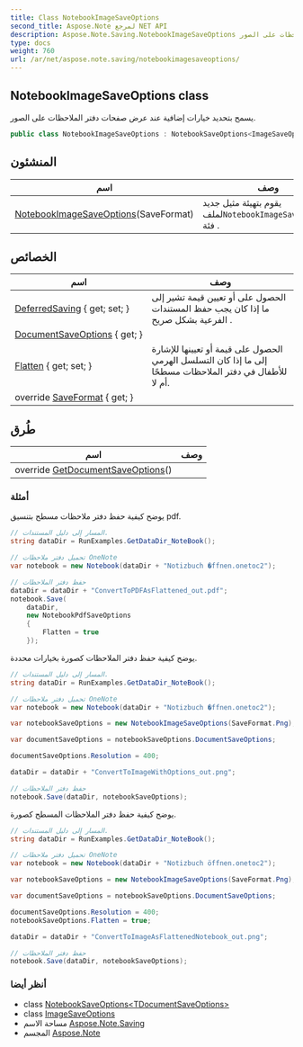 ```yaml
---
title: Class NotebookImageSaveOptions
second_title: Aspose.Note لمرجع NET API
description: Aspose.Note.Saving.NotebookImageSaveOptions فصل. يسمح بتحديد خيارات إضافية عند عرض صفحات دفتر الملاحظات على الصور.
type: docs
weight: 760
url: /ar/net/aspose.note.saving/notebookimagesaveoptions/
---
```

## NotebookImageSaveOptions class

يسمح بتحديد خيارات إضافية عند عرض صفحات دفتر الملاحظات على الصور.

```csharp
public class NotebookImageSaveOptions : NotebookSaveOptions<ImageSaveOptions>
```

## المنشئون

| اسم | وصف |
| --- | --- |
| [NotebookImageSaveOptions](notebookimagesaveoptions/)(SaveFormat) | يقوم بتهيئة مثيل جديد لملف`NotebookImageSaveOptions` فئة . |

## الخصائص

| اسم | وصف |
| --- | --- |
| [DeferredSaving](../../aspose.note.saving/notebooksaveoptions/deferredsaving/) { get; set; } | الحصول على أو تعيين قيمة تشير إلى ما إذا كان يجب حفظ المستندات الفرعية بشكل صريح . |
| [DocumentSaveOptions](../../aspose.note.saving/notebooksaveoptions-1/documentsaveoptions/) { get; } |  |
| [Flatten](../../aspose.note.saving/notebooksaveoptions/flatten/) { get; set; } | الحصول على قيمة أو تعيينها للإشارة إلى ما إذا كان التسلسل الهرمي للأطفال في دفتر الملاحظات مسطحًا أم لا. |
| override [SaveFormat](../../aspose.note.saving/notebooksaveoptions-1/saveformat/) { get; } |  |

## طُرق

| اسم | وصف |
| --- | --- |
| override [GetDocumentSaveOptions](../../aspose.note.saving/notebooksaveoptions-1/getdocumentsaveoptions/)() |  |

### أمثلة

يوضح كيفية حفظ دفتر ملاحظات مسطح بتنسيق pdf.

```csharp
// المسار إلى دليل المستندات.
string dataDir = RunExamples.GetDataDir_NoteBook();

// تحميل دفتر ملاحظات OneNote
var notebook = new Notebook(dataDir + "Notizbuch �ffnen.onetoc2");

// حفظ دفتر الملاحظات
dataDir = dataDir + "ConvertToPDFAsFlattened_out.pdf";
notebook.Save(
    dataDir,
    new NotebookPdfSaveOptions
    {
        Flatten = true
    });
```

يوضح كيفية حفظ دفتر الملاحظات كصورة بخيارات محددة.

```csharp
// المسار إلى دليل المستندات.
string dataDir = RunExamples.GetDataDir_NoteBook();

// تحميل دفتر ملاحظات OneNote
var notebook = new Notebook(dataDir + "Notizbuch �ffnen.onetoc2");

var notebookSaveOptions = new NotebookImageSaveOptions(SaveFormat.Png);

var documentSaveOptions = notebookSaveOptions.DocumentSaveOptions;

documentSaveOptions.Resolution = 400;

dataDir = dataDir + "ConvertToImageWithOptions_out.png";

// حفظ دفتر الملاحظات
notebook.Save(dataDir, notebookSaveOptions);
```

يوضح كيفية حفظ دفتر الملاحظات المسطح كصورة.

```csharp
// المسار إلى دليل المستندات.
string dataDir = RunExamples.GetDataDir_NoteBook();

// تحميل دفتر ملاحظات OneNote
var notebook = new Notebook(dataDir + "Notizbuch öffnen.onetoc2");

var notebookSaveOptions = new NotebookImageSaveOptions(SaveFormat.Png);

var documentSaveOptions = notebookSaveOptions.DocumentSaveOptions;

documentSaveOptions.Resolution = 400;
notebookSaveOptions.Flatten = true;

dataDir = dataDir + "ConvertToImageAsFlattenedNotebook_out.png";

// حفظ دفتر الملاحظات
notebook.Save(dataDir, notebookSaveOptions);
```

### أنظر أيضا

* class [NotebookSaveOptions&lt;TDocumentSaveOptions&gt;](../notebooksaveoptions-1/)
* class [ImageSaveOptions](../imagesaveoptions/)
* مساحة الاسم [Aspose.Note.Saving](../../aspose.note.saving/)
* المجسم [Aspose.Note](../../)


